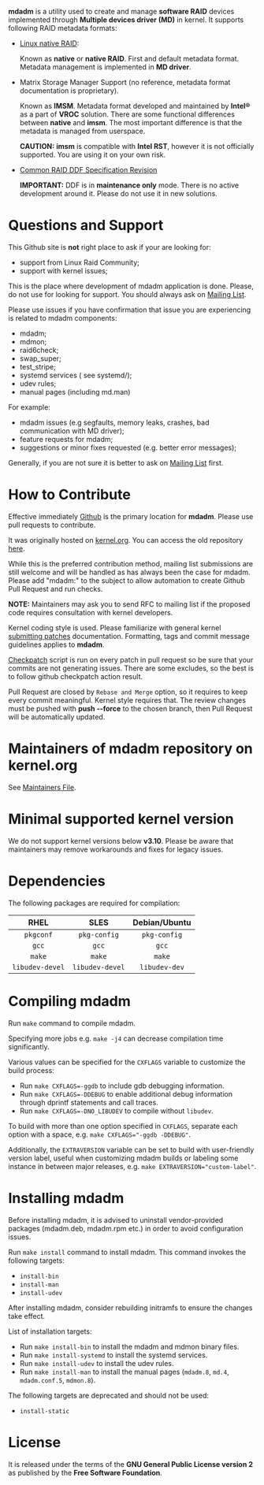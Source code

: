 **mdadm** is a utility used to create and manage **software RAID** devices implemented through
**Multiple devices driver (MD)** in kernel. It supports following RAID metadata formats:

* [Linux native RAID](https://docs.kernel.org/admin-guide/md.html#superblock-formats):

  Known as **native** or **native RAID**. First and default metadata format. Metadata management
  is implemented in **MD driver**.

* Matrix Storage Manager Support (no reference, metadata format documentation is proprietary).

  Known as **IMSM**. Metadata format developed and maintained by **Intel®** as a part of **VROC**
  solution. There are some functional differences between **native** and **imsm**. The most
  important difference is that the metadata is managed from userspace.

  **CAUTION:** **imsm** is compatible with **Intel RST**, however it is not officially supported.
  You are using it on your own risk.

* [Common RAID DDF Specification Revision](https://www.snia.org/sites/default/files/SNIA_DDF_Technical_Position_v2.0.pdf)

    **IMPORTANT:** DDF is in **maintenance only** mode. There is no active development around it.
    Please do not use it in new solutions.

# Questions and Support

This Github site is **not** right place to ask if your are looking for:
- support from Linux Raid Community;
- support with kernel issues;

This is the place where development of mdadm application is done. Please, do not use for
looking for support. You should always ask on [Mailing List](https://lore.kernel.org/linux-raid/).

Please use issues if you have confirmation that issue you are experiencing is related to mdadm
components:
- mdadm;
- mdmon;
- raid6check;
- swap_super;
- test_stripe;
- systemd services ( see systemd/);
- udev rules;
- manual pages (including md.man)

For example:
- mdadm issues (e.g segfaults, memory leaks, crashes, bad communication with MD driver);
- feature requests for mdadm;
- suggestions or minor fixes requested (e.g. better error messages);

Generally, if you are not sure it is better to ask on
[Mailing List](https://lore.kernel.org/linux-raid/) first.

# How to Contribute

Effective immediately [Github](https://github.com/md-raid-utilities/mdadm) is the primary
location for **mdadm**. Please use pull requests to contribute.

It was originally hosted on [kernel.org](https://kernel.org/). You can access the old repository
[here](https://git.kernel.org/pub/scm/utils/mdadm/mdadm.git).

While this is the preferred contribution method, mailing list submissions are still welcome and
will be handled as has always been the case for mdadm. Please add "mdadm:" to the subject to allow
automation to create Github Pull Request and run checks.

**NOTE:** Maintainers may ask you to send RFC to mailing list if the proposed code requires
consultation with kernel developers.

Kernel coding style is used. Please familiarize with general kernel
[submitting patches](https://www.kernel.org/doc/html/v4.17/process/submitting-patches.html)
documentation. Formatting, tags and commit message guidelines applies to **mdadm**.

[Checkpatch](https://docs.kernel.org/dev-tools/checkpatch.html) script is run on
every patch in pull request so be sure that your commits are not generating
issues. There are some excludes, so the best is to follow github checkpatch action result.

Pull Request are closed by `Rebase and Merge` option, so it requires to keep every commit
meaningful. Kernel style requires that. The review changes must be pushed with **push --force**
to the chosen branch, then Pull Request will be automatically updated.

# Maintainers of mdadm repository on kernel.org

See [Maintainers File](MAINTAINERS.md).

# Minimal supported kernel version

We do not support kernel versions below **v3.10**. Please be aware that maintainers may remove
workarounds and fixes for legacy issues.

# Dependencies

The following packages are required for compilation:

| RHEL | SLES | Debian/Ubuntu |
| :---: | :---: | :---: |
| `pkgconf` | `pkg-config` | `pkg-config` |
| `gcc` | `gcc` | `gcc` |
| `make` | `make` | `make` |
| `libudev-devel` | `libudev-devel` | `libudev-dev` |

# Compiling mdadm

Run `make` command to compile mdadm.

Specifying more jobs e.g. `make -j4` can decrease compilation time significantly.

Various values can be specified for the `CXFLAGS` variable to customize the build process:
- Run `make CXFLAGS=-ggdb` to include gdb debugging information.
- Run `make CXFLAGS=-DDEBUG` to enable additional debug information through dprintf statements
and call traces.
- Run `make CXFLAGS=-DNO_LIBUDEV` to compile without `libudev`.

To build with more than one option specified in `CXFLAGS`, separate each option with a space, e.g.
`make CXFLAGS="-ggdb -DDEBUG"`.

Additionally, the `EXTRAVERSION` variable can be set to build with user-friendly version label,
useful when customizing mdadm builds or labeling some instance in between major releases,
e.g. `make EXTRAVERSION="custom-label"`.

# Installing mdadm

Before installing mdadm, it is advised to uninstall vendor-provided packages (mdadm.deb, mdadm.rpm
etc.) in order to avoid configuration issues.

Run `make install` command to install mdadm. This command invokes the following targets:
- `install-bin`
- `install-man`
- `install-udev`

After installing mdadm, consider rebuilding initramfs to ensure the changes take effect.

List of installation targets:
- Run `make install-bin` to install the mdadm and mdmon binary files.
- Run `make install-systemd` to install the systemd services.
- Run `make install-udev` to install the udev rules.
- Run `make install-man` to install the manual pages (`mdadm.8`, `md.4`, `mdadm.conf.5`,
`mdmon.8`).

The following targets are deprecated and should not be used:
- `install-static`

# License

It is released under the terms of the **GNU General Public License version 2** as published
by the **Free Software Foundation**.
